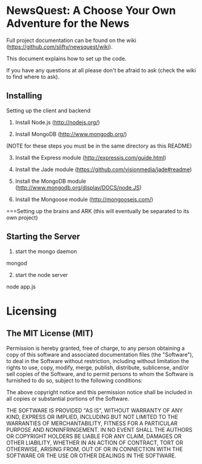 NewsQuest: A Choose Your Own Adventure for the News
=============

Full project documentation can be found on the wiki (https://github.com/slifty/newsquest/wiki).

This document explains how to set up the code.

If you have any questions at all please don't be afraid to ask (check the wiki to find where to ask).

Installing
-------------

Setting up the client and backend

1. Install Node.js (http://nodejs.org/)

2. Install MongoDB (http://www.mongodb.org/)

(NOTE for these steps you must be in the same directory as this README)

3. Install the Express module (http://expressjs.com/guide.html)

4. Install the Jade module (https://github.com/visionmedia/jade#readme)

5. Install the MongoDB module (http://www.mongodb.org/display/DOCS/node.JS)

6. Install the Mongoose module (http://mongoosejs.com/)


===Setting up the brains and ARK (this will eventually be separated to its own project)

Starting the Server
-------------

1. start the mongo daemon

mongod

2. start the node server

node app.js

Licensing
=============
The MIT License (MIT)
-------------
Permission is hereby granted, free of charge, to any person obtaining a copy of this software and associated documentation files (the "Software"), to deal in the Software without restriction, including without limitation the rights to use, copy, modify, merge, publish, distribute, sublicense, and/or sell copies of the Software, and to permit persons to whom the Software is furnished to do so, subject to the following conditions:

The above copyright notice and this permission notice shall be included in all copies or substantial portions of the Software.

THE SOFTWARE IS PROVIDED "AS IS", WITHOUT WARRANTY OF ANY KIND, EXPRESS OR IMPLIED, INCLUDING BUT NOT LIMITED TO THE WARRANTIES OF MERCHANTABILITY, FITNESS FOR A PARTICULAR PURPOSE AND NONINFRINGEMENT. IN NO EVENT SHALL THE AUTHORS OR COPYRIGHT HOLDERS BE LIABLE FOR ANY CLAIM, DAMAGES OR OTHER LIABILITY, WHETHER IN AN ACTION OF CONTRACT, TORT OR OTHERWISE, ARISING FROM, OUT OF OR IN CONNECTION WITH THE SOFTWARE OR THE USE OR OTHER DEALINGS IN THE SOFTWARE.